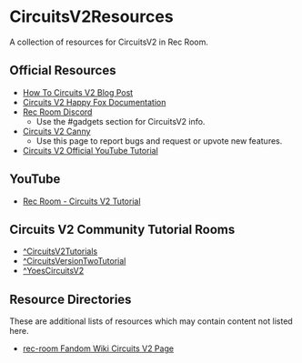 # CircuitsV2Resources
A collection of resources for CircuitsV2 in Rec Room.

## Official Resources
* [How To Circuits V2 Blog Post](https://recroom.com/developer-blog/2020/8/3/how-2-circuits-2)
* [Circuits V2 Happy Fox Documentation](https://recroom.happyfox.com/kb/section/65/)
* [Rec Room Discord](https://discord.com/channels/193073071802941451/414540825700335617)
  * Use the #gadgets section for CircuitsV2 info.
* [Circuits V2 Canny](https://recroom.canny.io/creative-tools?category=circuits-v2-feedback)
  * Use this page to report bugs and request or upvote new features.
* [Circuits V2 Official YouTube Tutorial](https://www.youtube.com/watch?v=J_vGEe5-rc8)

## YouTube
* [Rec Room - Circuits V2 Tutorial](https://youtu.be/sQ4GuOyiink)

## Circuits V2 Community Tutorial Rooms
* [\^CircuitsV2Tutorials](https://rec.net/room/CircuitsV2Tutorials)
* [\^CircuitsVersionTwoTutorial](https://rec.net/room/CircuitsVersionTwoTutorial)
* [\^YoesCircuitsV2](https://rec.net/room/YoesCircuitsV2)

## Resource Directories
These are additional lists of resources which may contain content not listed here.
* [rec-room Fandom Wiki Circuits V2 Page](https://rec-room.fandom.com/wiki/Circuits_V2)
